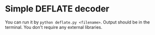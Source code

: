 # Simple DEFLATE decoder

You can run it by `python deflate.py <filename>`.
Output should be in the terminal.
You don't require any external libraries. 